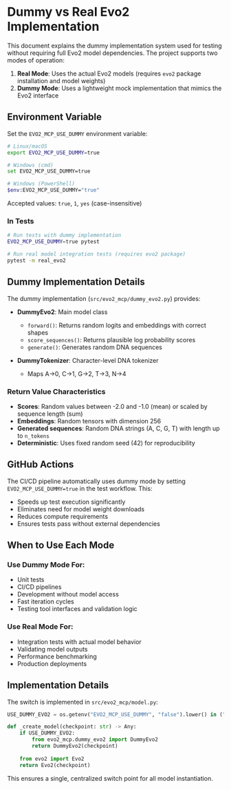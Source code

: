# Dummy vs Real Evo2 Implementation

This document explains the dummy implementation system used for testing without requiring full Evo2 model dependencies.
The project supports two modes of operation:

1. **Real Mode**: Uses the actual Evo2 models (requires `evo2` package installation and model weights)
2. **Dummy Mode**: Uses a lightweight mock implementation that mimics the Evo2 interface

## Environment Variable

Set the `EVO2_MCP_USE_DUMMY` environment variable:

```bash
# Linux/macOS
export EVO2_MCP_USE_DUMMY=true

# Windows (cmd)
set EVO2_MCP_USE_DUMMY=true

# Windows (PowerShell)
$env:EVO2_MCP_USE_DUMMY="true"
```

Accepted values: `true`, `1`, `yes` (case-insensitive)

### In Tests

```bash
# Run tests with dummy implementation
EVO2_MCP_USE_DUMMY=true pytest

# Run real model integration tests (requires evo2 package)
pytest -m real_evo2
```

## Dummy Implementation Details

The dummy implementation (`src/evo2_mcp/dummy_evo2.py`) provides:

- **DummyEvo2**: Main model class
  - `forward()`: Returns random logits and embeddings with correct shapes
  - `score_sequences()`: Returns plausible log probability scores
  - `generate()`: Generates random DNA sequences
  
- **DummyTokenizer**: Character-level DNA tokenizer
  - Maps A→0, C→1, G→2, T→3, N→4

### Return Value Characteristics

- **Scores**: Random values between -2.0 and -1.0 (mean) or scaled by sequence length (sum)
- **Embeddings**: Random tensors with dimension 256
- **Generated sequences**: Random DNA strings (A, C, G, T) with length up to `n_tokens`
- **Deterministic**: Uses fixed random seed (42) for reproducibility

## GitHub Actions

The CI/CD pipeline automatically uses dummy mode by setting `EVO2_MCP_USE_DUMMY=true` in the test workflow. This:

- Speeds up test execution significantly
- Eliminates need for model weight downloads
- Reduces compute requirements
- Ensures tests pass without external dependencies

## When to Use Each Mode

### Use Dummy Mode For:
- Unit tests
- CI/CD pipelines
- Development without model access
- Fast iteration cycles
- Testing tool interfaces and validation logic

### Use Real Mode For:
- Integration tests with actual model behavior
- Validating model outputs
- Performance benchmarking
- Production deployments

## Implementation Details

The switch is implemented in `src/evo2_mcp/model.py`:

```python
USE_DUMMY_EVO2 = os.getenv("EVO2_MCP_USE_DUMMY", "false").lower() in ("true", "1", "yes")

def _create_model(checkpoint: str) -> Any:
    if USE_DUMMY_EVO2:
        from evo2_mcp.dummy_evo2 import DummyEvo2
        return DummyEvo2(checkpoint)
    
    from evo2 import Evo2
    return Evo2(checkpoint)
```

This ensures a single, centralized switch point for all model instantiation.
